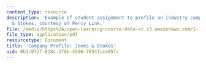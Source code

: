 ```yaml
---
content_type: resource
description: 'Example of student assignment to profile an industry company: Jones
  & Stokes, courtesy of Percy Link.'
file: /media/https%3A/open-learning-course-data-rc.s3.amazonaws.com/1-133-masters-of-engineering-concepts-of-engineering-practice-fall-2007/0b3c072f828c2f8b45967854fcce95fc_percy_link.pdf
file_type: application/pdf
resourcetype: Document
title: 'Company Profile: Jones & Stokes'
uid: 0b3c072f-828c-2f8b-4596-7854fcce95fc
---
```

